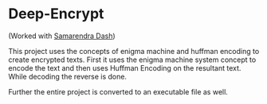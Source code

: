 # Deep-Encrypt

(Worked with [Samarendra Dash](https://github.com/Samarendra109))

This project uses the concepts of enigma machine and huffman encoding to create encrypted texts.
First it uses the enigma machine system concept to encode the
text and then uses Huffman Encoding on the resultant text. While decoding the reverse is done.

Further the entire project is converted to an executable file as well. 
